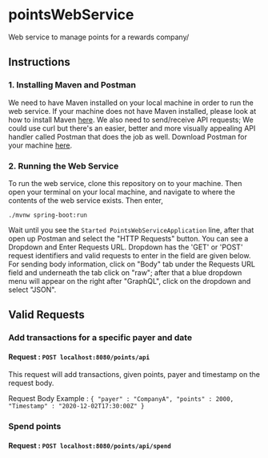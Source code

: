 # pointsWebService

Web service to manage points for a rewards company/

## Instructions

### 1. Installing Maven and Postman

We need to have Maven installed on your local machine in order to run the web service. If your machine does not have Maven installed, please look at how to install Maven [here](https://www.baeldung.com/install-maven-on-windows-linux-mac). We also need to send/receive API requests; We could use curl but there's an easier, better and more visually appealing API handler called Postman that does the job as well. Download Postman for your machine [here](https://www.postman.com/downloads/).

### 2. Running the Web Service

To run the web service, clone this repository on to your machine. Then open your terminal on your local machine, and navigate to where the contents of the web service exists. Then enter,

`./mvnw spring-boot:run`

Wait until you see the `Started PointsWebServiceApplication` line, after that open up Postman and select the "HTTP Requests" button. You can see a Dropdown and Enter Requests URL. Dropdown has the 'GET' or 'POST' request identifiers and valid requests to enter in the field are given below. For sending body information, click on "Body" tab under the Requests URL field and underneath the tab click on "raw"; after that a blue dropdown menu will appear on the right after "GraphQL", click on the dropdown and select "JSON". 

## Valid Requests

### Add transactions for a specific payer and date

#### Request : `POST localhost:8080/points/api`

This request will add transactions, given points, payer and timestamp on the request body.

Request Body Example : ```
             {
                "payer" : "CompanyA",
                "points" : 2000,
                "Timestamp" : "2020-12-02T17:30:00Z"
              }
          ```

### Spend points 

#### Request : `POST localhost:8080/points/api/spend`
